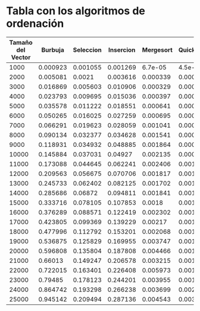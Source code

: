 # Tabla con los algoritmos de ordenación

| Tamaño del Vector | Burbuja | Seleccion | Insercion | Mergesort | Quicksort | Heapsort |
|-------------------|---------|-----------|-----------|-----------|-----------|----------|
|1000|0.000923|0.001055|0.001269|6.7e-05|4.5e-05|0.000188|
|2000|0.005081|0.0021|0.003616|0.000339|0.000237|0.00014|
|3000|0.016869|0.005603|0.010906|0.000329|0.000216|0.000204|
|4000|0.023793|0.009695|0.015036|0.000397|0.000504|0.000302|
|5000|0.035578|0.011222|0.018551|0.000641|0.000641|0.000495|
|6000|0.050265|0.016025|0.027259|0.000695|0.000543|0.001179|
|7000|0.066291|0.019623|0.028059|0.001041|0.000631|0.001393|
|8000|0.090134|0.032377|0.034628|0.001541|0.000728|0.000902|
|9000|0.118931|0.034932|0.048885|0.001864|0.000819|0.001265|
|10000|0.145884|0.037031|0.04927|0.002135|0.000847|0.001151|
|11000|0.173088|0.044645|0.062241|0.002406|0.001512|0.002585|
|12000|0.209563|0.056675|0.070706|0.001817|0.001677|0.001974|
|13000|0.245733|0.062402|0.082125|0.001702|0.001102|0.002498|
|14000|0.285686|0.06872|0.094811|0.001841|0.001219|0.002562|
|15000|0.333716|0.078105|0.107853|0.0018|0.001328|0.00257|
|16000|0.376289|0.088571|0.122419|0.002302|0.001406|0.002961|
|17000|0.423805|0.099369|0.139229|0.00217|0.001367|0.003395|
|18000|0.477996|0.112792|0.153201|0.002068|0.001469|0.003902|
|19000|0.536875|0.125829|0.169955|0.003747|0.001536|0.004001|
|20000|0.596808|0.135804|0.187808|0.004466|0.001739|0.004476|
|21000|0.66013|0.149247|0.206578|0.003215|0.001782|0.004837|
|22000|0.722015|0.163401|0.226408|0.005973|0.001871|0.004868|
|23000|0.79485|0.178123|0.244201|0.003955|0.001957|0.004392|
|24000|0.864742|0.193298|0.266238|0.003699|0.002013|0.002661|
|25000|0.945142|0.209494|0.287136|0.004543|0.003444|0.005292|
